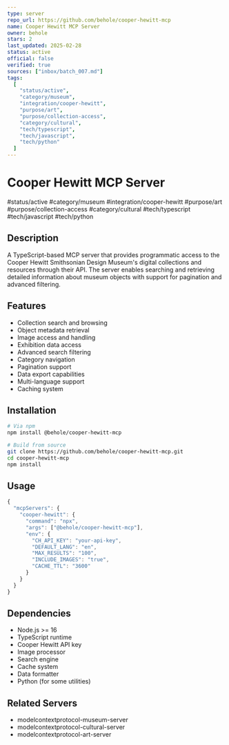 ```yaml
---
type: server
repo_url: https://github.com/behole/cooper-hewitt-mcp
name: Cooper Hewitt MCP Server
owner: behole
stars: 2
last_updated: 2025-02-28
status: active
official: false
verified: true
sources: ["inbox/batch_007.md"]
tags:
  [
    "status/active",
    "category/museum",
    "integration/cooper-hewitt",
    "purpose/art",
    "purpose/collection-access",
    "category/cultural",
    "tech/typescript",
    "tech/javascript",
    "tech/python"
  ]
---
```


# Cooper Hewitt MCP Server

#status/active #category/museum #integration/cooper-hewitt #purpose/art #purpose/collection-access #category/cultural #tech/typescript #tech/javascript #tech/python

## Description

A TypeScript-based MCP server that provides programmatic access to the Cooper Hewitt Smithsonian Design Museum's digital collections and resources through their API. The server enables searching and retrieving detailed information about museum objects with support for pagination and advanced filtering.

## Features

- Collection search and browsing
- Object metadata retrieval
- Image access and handling
- Exhibition data access
- Advanced search filtering
- Category navigation
- Pagination support
- Data export capabilities
- Multi-language support
- Caching system

## Installation

```bash
# Via npm
npm install @behole/cooper-hewitt-mcp

# Build from source
git clone https://github.com/behole/cooper-hewitt-mcp.git
cd cooper-hewitt-mcp
npm install
```

## Usage

```javascript
{
  "mcpServers": {
    "cooper-hewitt": {
      "command": "npx",
      "args": ["@behole/cooper-hewitt-mcp"],
      "env": {
        "CH_API_KEY": "your-api-key",
        "DEFAULT_LANG": "en",
        "MAX_RESULTS": "100",
        "INCLUDE_IMAGES": "true",
        "CACHE_TTL": "3600"
      }
    }
  }
}
```

## Dependencies

- Node.js >= 16
- TypeScript runtime
- Cooper Hewitt API key
- Image processor
- Search engine
- Cache system
- Data formatter
- Python (for some utilities)

## Related Servers

- modelcontextprotocol-museum-server
- modelcontextprotocol-cultural-server
- modelcontextprotocol-art-server
